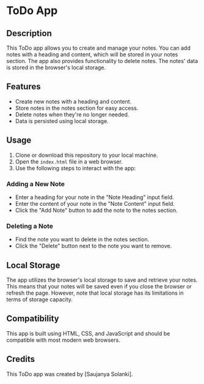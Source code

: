 # ToDo App

## Description
This ToDo app allows you to create and manage your notes. You can add notes with a heading and content, which will be stored in your notes section. The app also provides functionality to delete notes. The notes' data is stored in the browser's local storage.

## Features
- Create new notes with a heading and content.
- Store notes in the notes section for easy access.
- Delete notes when they're no longer needed.
- Data is persisted using local storage.

## Usage
1. Clone or download this repository to your local machine.
2. Open the `index.html` file in a web browser.
3. Use the following steps to interact with the app:

### Adding a New Note
- Enter a heading for your note in the "Note Heading" input field.
- Enter the content of your note in the "Note Content" input field.
- Click the "Add Note" button to add the note to the notes section.

### Deleting a Note
- Find the note you want to delete in the notes section.
- Click the "Delete" button next to the note you want to remove.

## Local Storage
The app utilizes the browser's local storage to save and retrieve your notes. This means that your notes will be saved even if you close the browser or refresh the page. However, note that local storage has its limitations in terms of storage capacity.

## Compatibility
This app is built using HTML, CSS, and JavaScript and should be compatible with most modern web browsers.

## Credits
This ToDo app was created by [Saujanya Solanki].

